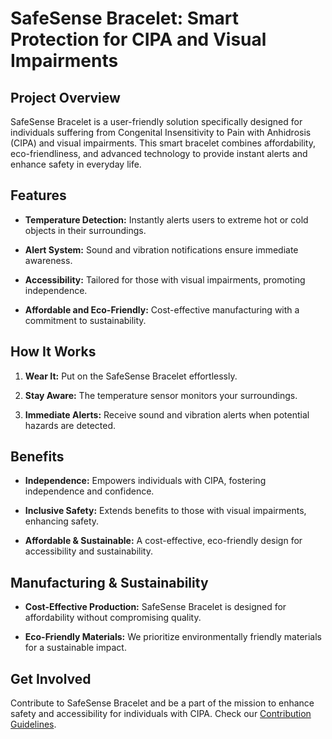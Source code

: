 # SafeSense Bracelet: Smart Protection for CIPA and Visual Impairments

## Project Overview

SafeSense Bracelet is a user-friendly solution specifically designed for individuals suffering from Congenital Insensitivity to Pain with Anhidrosis (CIPA) and visual impairments. This smart bracelet combines affordability, eco-friendliness, and advanced technology to provide instant alerts and enhance safety in everyday life.

## Features

- **Temperature Detection:** Instantly alerts users to extreme hot or cold objects in their surroundings.
  
- **Alert System:** Sound and vibration notifications ensure immediate awareness.
  
- **Accessibility:** Tailored for those with visual impairments, promoting independence.
  
- **Affordable and Eco-Friendly:** Cost-effective manufacturing with a commitment to sustainability.

## How It Works

1. **Wear It:** Put on the SafeSense Bracelet effortlessly.
  
2. **Stay Aware:** The temperature sensor monitors your surroundings.
  
3. **Immediate Alerts:** Receive sound and vibration alerts when potential hazards are detected.

## Benefits

- **Independence:** Empowers individuals with CIPA, fostering independence and confidence.
  
- **Inclusive Safety:** Extends benefits to those with visual impairments, enhancing safety.
  
- **Affordable & Sustainable:** A cost-effective, eco-friendly design for accessibility and sustainability.

## Manufacturing & Sustainability

- **Cost-Effective Production:** SafeSense Bracelet is designed for affordability without compromising quality.
  
- **Eco-Friendly Materials:** We prioritize environmentally friendly materials for a sustainable impact.

## Get Involved

Contribute to SafeSense Bracelet and be a part of the mission to enhance safety and accessibility for individuals with CIPA. Check our [Contribution Guidelines](CONTRIBUTING.md).
